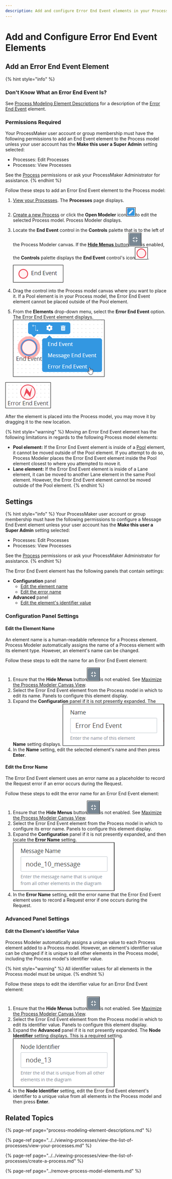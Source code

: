 ```yaml
---
description: Add and configure Error End Event elements in your Process model.
---
```


# Add and Configure Error End Event Elements

## Add an Error End Event Element

{% hint style="info" %}
### Don't Know What an Error End Event Is?

See [Process Modeling Element Descriptions](process-modeling-element-descriptions.md) for a description of the [Error End Event](process-modeling-element-descriptions.md#error-end-event) element.

### Permissions Required

Your ProcessMaker user account or group membership must have the following permissions to add an End Event element to the Process model unless your user account has the **Make this user a Super Admin** setting selected:

* Processes: Edit Processes
* Processes: View Processes

See the [Process](../../../processmaker-administration/permission-descriptions-for-users-and-groups.md#processes) permissions or ask your ProcessMaker Administrator for assistance.
{% endhint %}

Follow these steps to add an Error End Event element to the Process model:

1. [View your Processes](../../viewing-processes/view-the-list-of-processes/view-your-processes.md#view-all-active-processes). The **Processes** page displays.
2. [Create a new Process](../../viewing-processes/view-the-list-of-processes/create-a-process.md) or click the **Open Modeler** icon![](../../../.gitbook/assets/open-modeler-edit-icon-processes-page-processes.png)to edit the selected Process model. Process Modeler displays.
3. Locate the **End Event** control in the **Controls** palette that is to the left of the Process Modeler canvas. If the [**Hide Menus** button](../navigate-around-your-process-model.md#maximize-the-process-modeler-canvas-view)![](../../../.gitbook/assets/hide-menus-button-process-modeler-processes.png)is enabled, the **Controls** palette displays the **End Event** control's icon![](../../../.gitbook/assets/end-event-icon-process-modeler-processes.png).

   ![](../../../.gitbook/assets/end-event-control-process-modeler-processes.png)

4. Drag the control into the Process model canvas where you want to place it. If a Pool element is in your Process model, the Error End Event element cannot be placed outside of the Pool element.
5. From the **Elements** drop-down menu, select the **Error End Event** option. The Error End Event element displays. ![](../../../.gitbook/assets/error-end-event-selection-process-modeler-processes.png) 

![Error End Event element](../../../.gitbook/assets/error-end-event-process-modeler-processes%20%281%29.png)

After the element is placed into the Process model, you may move it by dragging it to the new location.

{% hint style="warning" %}
Moving an Error End Event element has the following limitations in regards to the following Process model elements:

* **Pool element:** If the Error End Event element is inside of a [Pool](process-modeling-element-descriptions.md#pool) element, it cannot be moved outside of the Pool element. If you attempt to do so, Process Modeler places the Error End Event element inside the Pool element closest to where you attempted to move it.
* **Lane element:** If the Error End Event element is inside of a Lane element, it can be moved to another Lane element in the same Pool element. However, the Error End Event element cannot be moved outside of the Pool element.
{% endhint %}

## Settings

{% hint style="info" %}
Your ProcessMaker user account or group membership must have the following permissions to configure a Message End Event element unless your user account has the **Make this user a Super Admin** setting selected:

* Processes: Edit Processes
* Processes: View Processes

See the [Process](../../../processmaker-administration/permission-descriptions-for-users-and-groups.md#processes) permissions or ask your ProcessMaker Administrator for assistance.
{% endhint %}

The Error End Event element has the following panels that contain settings:

* **Configuration** panel
  * [Edit the element name](add-and-configure-error-end-event-elements.md#edit-the-element-name)
  * [Edit the error name](add-and-configure-error-end-event-elements.md#edit-the-error-name)
* **Advanced** panel
  * [Edit the element's identifier value](add-and-configure-error-end-event-elements.md#edit-the-elements-identifier-value)

### Configuration Panel Settings

#### Edit the Element Name

An element name is a human-readable reference for a Process element. Process Modeler automatically assigns the name of a Process element with its element type. However, an element's name can be changed.

Follow these steps to edit the name for an Error End Event element:

1. Ensure that the **Hide Menus** button![](../../../.gitbook/assets/hide-menus-button-process-modeler-processes.png)is not enabled. See [Maximize the Process Modeler Canvas View](../navigate-around-your-process-model.md#maximize-the-process-modeler-canvas-view).
2. Select the Error End Event element from the Process model in which to edit its name. Panels to configure this element display.
3. Expand the **Configuration** panel if it is not presently expanded. The **Name** setting displays. ![](../../../.gitbook/assets/error-end-event-configuration-name-process-modeler-processes.png) 
4. In the **Name** setting, edit the selected element's name and then press **Enter**.

#### Edit the Error Name

The Error End Event element uses an error name as a placeholder to record the Request error if an error occurs during the Request.

Follow these steps to edit the error name for an Error End Event element:

1. Ensure that the **Hide Menus** button![](../../../.gitbook/assets/hide-menus-button-process-modeler-processes.png)is not enabled. See [Maximize the Process Modeler Canvas View](../navigate-around-your-process-model.md#maximize-the-process-modeler-canvas-view).
2. Select the Error End Event element from the Process model in which to configure its error name. Panels to configure this element display.
3. Expand the **Configuration** panel if it is not presently expanded, and then locate the **Error Name** setting. ![](../../../.gitbook/assets/message-end-event-configuration-message-name-process-modeler-processes.png) 
4. In the **Error Name** setting, edit the error name that the Error End Event element uses to record a Request error if one occurs during the Request.

### Advanced Panel Settings

#### Edit the Element's Identifier Value

Process Modeler automatically assigns a unique value to each Process element added to a Process model. However, an element's identifier value can be changed if it is unique to all other elements in the Process model, including the Process model's identifier value.

{% hint style="warning" %}
All identifier values for all elements in the Process model must be unique.
{% endhint %}

Follow these steps to edit the identifier value for an Error End Event element:

1. Ensure that the **Hide Menus** button![](../../../.gitbook/assets/hide-menus-button-process-modeler-processes.png)is not enabled. See [Maximize the Process Modeler Canvas View](../navigate-around-your-process-model.md#maximize-the-process-modeler-canvas-view).
2. Select the Error End Event element from the Process model in which to edit its identifier value. Panels to configure this element display.
3. Expand the **Advanced** panel if it is not presently expanded. The **Node Identifier** setting displays. This is a required setting. ![](../../../.gitbook/assets/error-end-event-configuration-identifier-process-modeler-processes.png) 
4. In the **Node Identifier** setting, edit the Error End Event element's identifier to a unique value from all elements in the Process model and then press **Enter**.

## Related Topics

{% page-ref page="process-modeling-element-descriptions.md" %}



{% page-ref page="../../viewing-processes/view-the-list-of-processes/view-your-processes.md" %}

{% page-ref page="../../viewing-processes/view-the-list-of-processes/create-a-process.md" %}

{% page-ref page="../remove-process-model-elements.md" %}

